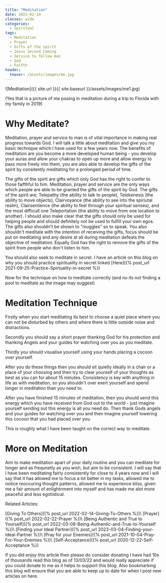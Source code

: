 ```yaml
---
title: "Meditation"
date: 2022-02-19
classes: wide
categories:
  - Spiritual 
tags:
  - Meditation
  - Prayer
  - Gifts of the spirit
  - Jesus Second Coming
  - Service to fellow man
  - God
  - Faifth
header: 
  teaser: /assets/images/me.jpg
---
```


![Meditation]({{ site.url }}{{ site.baseurl }}/assets/images/me1.jpg)

(Yes that is a picture of me posing in meditation during a trip to Florida with my family in 2019)

# Why Meditate?

Meditation, prayer and service to man is of vital importance in making real progress towards God. I will talk a little about meditation and give you my basic technique which I have used for a few years now. The benefits of meditation are you become a more developed human being - you develop your auras and allow your chakras to open up more and allow energy to pass more freely into them, you are also able to develop the gifts of the spirit by consitently meditating for a prolonged period of time. 

The gifts of the spirit are gifts which only God has the right to confer to those faifthful to him. Meditation, prayer and service are the only ways which people are able to be granted the gifts of the spirit by God. The gifts of the spirit are; Telepathy (the ability to talk to people), Telekenesis (the ability to move objects), Clairvoyance (the ability to see into the spiriutal realm), Clairsentience (the ability to feel through your spiritual senses), and the most difficult one Teleportation (the ability to move from one location to another). I should also make clear that the gifts should only be used for helping people and should definitely not be used to fulfill your own egos. The gifts also shouldn't be shown to "muggles" so to speak. You also shouldn't meditate with the intention of receiving the gifts, focus should be put on meditating and any desire at all during meditation defeats the objective of meditation. Equally God has the right to remove the gifts of the spirit from people who don't listen to him.

You should also seek to meditate in secret. I have an article on this blog on why you should practice spirituality in secret linked [Here]({% post_url 2021-09-25-Practice-Spirtuality-in-secret %})

Now for the technique on how to meditate correctly (and no its not finding a pool to meditate as the image may suggest)

# Meditation Technique 

Firstly when you start meditating its best to choose a quiet place where you can not be disturbed by others and where there is little outside noise and distractions.

Secondly you should say a short prayer thanking God for his protection and thanking Angels and your guides for watching over you as you meditate.

Thirdly you should visualise yourself using your hands placing a cocoon over yourself. 

After you do these things then you should sit quietly ideally in a chair or a place of your choosing and then try to clear yourself of your thoughts as best as you can for about 15 minutes. Consistency is key with anything in life as with meditation, so you shouldn't over exert yourself and spend longer in meditation than you need to.

After you have finished 15 minutes of meditation, then you should send this energy which you have received from God out to the world - just imagine yourself sending out this energy is all you need do. Then thank Gods angels and your guides for watching over you and then imagine yourself lowering this cocoon that you had placed over you.

This is roughly what I have been taught on the correct way to meditate.

# More on Meditation

Aim to make meditation apart of your daily routine and you can meditate for longer and as frequnetly as you wish, but aim to be consistent. I will say that I have been meditating fairly consistently for close to 4 years now and I will say that it has allowed me to focus a lot better in my tasks, allowed me to notice reoccuring thought patterns, allowed me to experience bliss, given me a fair amount of enlightnment into myself and has made me alot more peaceful and less egotistical.

Related Articles:

[Giving To Others]({% post_url 2022-02-14-Giving-To-Others %})\\
[Prayer]({% post_url 2022-02-22-Prayer %})\\
[Being Authentic and True to Yourself]({% post_url 2022-03-08-Being-Authentic-and-True-to-Yourself %})\\
[Finding your Ideal Partner]({% post_url 2022-03-04-Finding-your-Ideal-Partner %})\\
[Pray for your Enemies]({% post_url 2021-10-04-Pray-For-Your-Enemies %})\\
[Self-Acceptance]({% post_url 2020-12-22-Self-Acceptance %})

If you did enjoy this article then please do consider donating I have had 10s of thousands read this blog as of 13/03/22 and would really appreciate if you could donate to me as it helps to support this blog. Also bookmarking this blog will ensure that you are able to keep up to date for when I post new articles on here.

